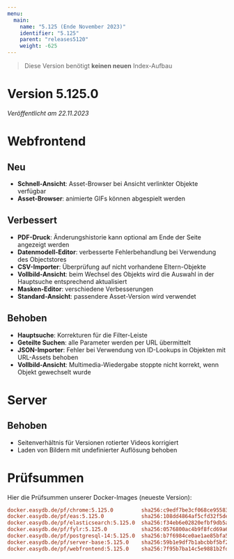 ```yaml
---
menu:
  main:
    name: "5.125 (Ende November 2023)"
    identifier: "5.125"
    parent: "releases5120"
    weight: -625
---
```


> Diese Version benötigt **keinen neuen** Index-Aufbau


# Version 5.125.0

*Veröffentlicht am 22.11.2023*


# Webfrontend

## Neu

* **Schnell-Ansicht**: Asset-Browser bei Ansicht verlinkter Objekte verfügbar
* **Asset-Browser**: animierte GIFs können abgespielt werden

## Verbessert

* **PDF-Druck**: Änderungshistorie kann optional am Ende der Seite angezeigt werden
* **Datenmodell-Editor**: verbesserte Fehlerbehandlung bei Verwendung des Objectstores
* **CSV-Importer**: Überprüfung auf nicht vorhandene Eltern-Objekte
* **Vollbild-Ansicht**: beim Wechsel des Objekts wird die Auswahl in der Hauptsuche entsprechend aktualisiert
* **Masken-Editor**: verschiedene Verbesserungen
* **Standard-Ansicht**: passendere Asset-Version wird verwendet

## Behoben

* **Hauptsuche**: Korrekturen für die Filter-Leiste
* **Geteilte Suchen**: alle Parameter werden per URL übermittelt
* **JSON-Importer**: Fehler bei Verwendung von ID-Lookups in Objekten mit URL-Assets behoben
* **Vollbild-Ansicht**: Multimedia-Wiedergabe stoppte nicht korrekt, wenn Objekt gewechselt wurde


# Server

## Behoben

* Seitenverhältnis für Versionen rotierter Videos korrigiert
* Laden von Bildern mit undefinierter Auflösung behoben


# Prüfsummen

Hier die Prüfsummen unserer Docker-Images (neueste Version):

```ini
docker.easydb.de/pf/chrome:5.125.0         sha256:c9edf7be3cf068ce9558344ab6efdc7d9e6f65647cdfa99832b309909348c225
docker.easydb.de/pf/eas:5.125.0            sha256:108dd4864af5cfd32f5dee4ffef044f1363bd8db208a0782de7ab8e9dc4a1ce3
docker.easydb.de/pf/elasticsearch:5.125.0  sha256:f34eb6e02820efbf9db5a175d080a200a536307349f4a6a411cefcc79b7a1b08
docker.easydb.de/pf/fylr:5.125.0           sha256:0576800ac4b9f8fcd69a627d87ed34252e03ba3851e9eda24d22bf2aab158df3
docker.easydb.de/pf/postgresql-14:5.125.0  sha256:b7f6984ce0ae1ae85bfa5af2063086a4308a9ec119ddb988d646432442f31dfd
docker.easydb.de/pf/server-base:5.125.0    sha256:59b1e9df7b1abcbbf5bf2c33934c4026791c27cdfe20ec5d276e450b053cc015
docker.easydb.de/pf/webfrontend:5.125.0    sha256:7f95b7ba14c5e9881b2fd56ec630798c8de52897273ebf2feb196ff75f7f71e6
```
